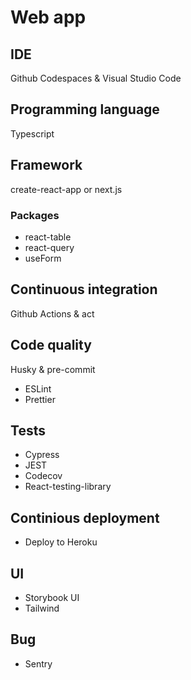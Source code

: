 # Web app

## IDE

Github Codespaces & Visual Studio Code

## Programming language

Typescript

## Framework

create-react-app or next.js

### Packages

- react-table
- react-query
- useForm

## Continuous integration

Github Actions & act

## Code quality

Husky & pre-commit
- ESLint
- Prettier

## Tests

- Cypress
- JEST
- Codecov
- React-testing-library

## Continious deployment

- Deploy to Heroku

## UI

- Storybook UI
- Tailwind

## Bug

- Sentry

